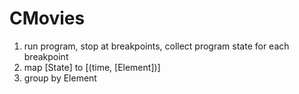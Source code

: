 # CMovies

1. run program, stop at breakpoints, collect program state for each breakpoint
2. map [State] to [(time, [Element])]
3. group by Element